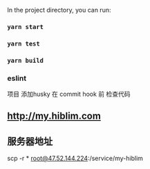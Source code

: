 
In the project directory, you can run:

### `yarn start`

### `yarn test`

### `yarn build`

### eslint  

项目 添加husky   在 commit  hook 前  检查代码

##  http://my.hiblim.com

## 服务器地址

<!-- scp -r * root@39.100.125.169:/data/html/haibilin/ -->

scp -r * root@47.52.144.224:/service/my-hiblim
